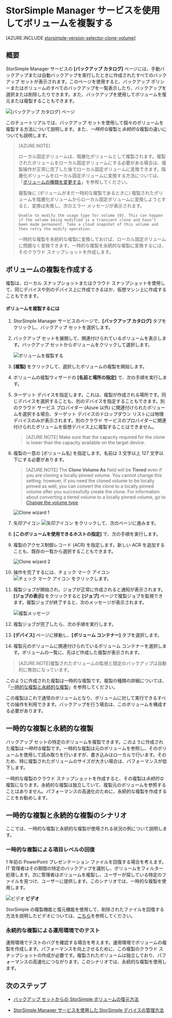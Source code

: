 <properties
   pageTitle="StorSimple ボリュームの複製 | Microsoft Azure"
   description="異なる複製の種類と、それらをどのような場合に使用するかについて説明します。また、バックアップ セットを使用して個々のボリュームを複製する方法についても説明します。"
   services="storsimple"
   documentationCenter="NA"
   authors="alkohli"
   manager="carolz"
   editor="" />
<tags 
   ms.service="storsimple"
   ms.devlang="NA"
   ms.topic="article"
   ms.tgt_pltfrm="NA"
   ms.workload="TBD"
   ms.date="12/14/2015"
   ms.author="alkohli" />

# StorSimple Manager サービスを使用してボリュームを複製する

[AZURE.INCLUDE [storsimple-version-selector-clone-volume](../../includes/storsimple-version-selector-clone-volume.md)]

## 概要

StorSimple Manager サービスの **[バックアップ カタログ]** ページには、手動バックアップまたは自動バックアップを実行したときに作成されたすべてのバックアップ セットが表示されます。このページを使用すると、バックアップ ポリシーまたはボリュームのすべてのバックアップを一覧表示したり、バックアップを選択または削除したりできます。また、バックアップを使用してボリュームを復元または複製することもできます。

![[バックアップ カタログ] ページ](./media/storsimple-clone-volume-u2/backupCatalog.png)

このチュートリアルでは、バックアップ セットを使用して個々のボリュームを複製する方法について説明します。また、*一時的な*複製と*永続的な*複製の違いについても説明します。

>[AZURE.NOTE]
>
>ローカル固定ボリュームは、階層化ボリュームとして複製されます。複製されたボリュームをローカル固定ボリュームにする必要がある場合は、複製操作が正常に完了した後でローカル固定ボリュームに変換できます。階層化ボリュームをローカル固定ボリュームに変換する方法については、「[ボリュームの種類を変更する](storsimple-manage-volumes-u2.md#change-the-volume-type)」を参照してください。
>
>複製後に (ボリュームがまだ一時的な複製であるときに) 複製されたボリュームを階層化ボリュームからローカル固定ボリュームに変換しようとすると、変換は失敗し、次のエラー メッセージが表示されます。
>
>`Unable to modify the usage type for volume {0}. This can happen if the volume being modified is a transient clone and hasn’t been made permanent. Take a cloud snapshot of this volume and then retry the modify operation.`
>
>一時的な複製を永続的な複製に変換しておけば、ローカル固定ボリュームに問題なく変換できます。一時的な複製を永続的な複製に変換するには、そのクラウド スナップショットを作成します。

## ボリュームの複製を作成する

複製は、ローカル スナップショットまたはクラウド スナップショットを使用して、同じデバイスや別のデバイス上に作成できるほか、仮想マシン上に作成することもできます。

#### ボリュームを複製するには

1. StorSimple Manager サービスのページで、**[バックアップ カタログ]** タブをクリックし、バックアップ セットを選択します。

2. バックアップ セットを展開して、関連付けられているボリュームを表示します。バックアップ セットからボリュームをクリックして選択します。

     ![ボリュームを複製する](./media/storsimple-clone-volume-u2/CloneVol.png)

3. **[複製]** をクリックして、選択したボリュームの複製を開始します。

4. ボリュームの複製ウィザードの **[名前と場所の指定]** で、次の手順を実行します。

  1. ターゲット デバイスを指定します。これは、複製が作成される場所です。同じデバイスを選択することも、別のデバイスを指定することもできます。別のクラウド サービス プロバイダー (Azure 以外) に関連付けられたボリュームを選択する場合、ターゲット デバイスのドロップダウン リストには物理デバイスのみが表示されます。別のクラウド サービスのプロバイダーに関連付けられたボリュームを仮想デバイス上に複製することはできません。

        >[AZURE.NOTE] Make sure that the capacity required for the clone is lower than the capacity available on the target device.

  2. 複製の一意の [ボリューム名] を指定します。名前は 3 文字以上 127 文字以下にする必要があります。
    
        >[AZURE.NOTE] The **Clone Volume As** field will be **Tiered** even if you are cloning a locally pinned volume. You cannot change this setting; however, if you need the cloned volume to be locally pinned as well, you can convert the clone to a locally pinned volume after you successfully create the clone. For information about converting a tiered volume to a locally pinned volume, go to [Change the volume type](storsimple-manage-volumes-u2.md#change-the-volume-type).

        ![Clone wizard 1](./media/storsimple-clone-volume-u2/clone1.png) 

  3. 矢印アイコン ![矢印アイコン](./media/storsimple-clone-volume-u2/HCS_ArrowIcon.png) をクリックして、次のページに進みます。

5. **[このボリュームを使用できるホストの指定]** で、次の手順を実行します。

  1. 複製のアクセス制御レコード (ACR) を指定します。新しい ACR を追加することも、既存の一覧から選択することもできます。

        ![Clone wizard 2](./media/storsimple-clone-volume-u2/clone2.png) 

  2. 操作を完了するには、チェック マーク アイコン ![チェック マーク アイコン](./media/storsimple-clone-volume-u2/HCS_CheckIcon.png) をクリックします。

6. 複製ジョブが開始され、ジョブが正常に作成されると通知が表示されます。**[ジョブの表示]** をクリックすると **[ジョブ]** ページで複製ジョブを監視できます。複製ジョブが終了すると、次のメッセージが表示されます。

    ![複製メッセージ](./media/storsimple-clone-volume-u2/CloneMsg.png)

7. 複製ジョブが完了したら、次の手順を実行します。

  1. **[デバイス]** ページに移動し、**[ボリューム コンテナー]** タブを選択します。
  2. 複製元のボリュームに関連付けられているボリューム コンテナーを選択します。ボリュームの一覧に、先ほど作成した複製が表示されます。

>[AZURE.NOTE]複製されたボリュームの監視と既定のバックアップは自動的に無効になっています。

このように作成された複製は一時的な複製です。複製の種類の詳細については、「[一時的な複製と永続的な複製](#transient-vs.-permanent-clones)」を参照してください。

この複製はこれで通常のボリュームとなり、ボリュームに対して実行できるすべての操作を利用できます。バックアップを行う場合は、このボリュームを構成する必要があります。

## 一時的な複製と永続的な複製

バックアップ セットの特定のボリュームを複製できます。このように作成された複製は*一時的な*複製です。一時的な複製は元のボリュームを参照し、そのボリュームを使用して読み取りを行いますが、書き込みはローカルで行います。そのため、特に複製されたボリュームのサイズが大きい場合は、パフォーマンスが低下します。

一時的な複製のクラウド スナップショットを作成すると、その複製は*永続的な*複製になります。永続的な複製は独立していて、複製元のボリュームを参照することはありません。パフォーマンスの高速化のために、永続的な複製を作成することをお勧めします。

## 一時的な複製と永続的な複製のシナリオ

ここでは、一時的な複製と永続的な複製が使用される状況の例について説明します。

### 一時的な複製による項目レベルの回復

1 年前の PowerPoint プレゼンテーション ファイルを回復する場合を考えます。IT 管理者はその期間の特定のバックアップを識別し、ボリュームをフィルター処理します。次に管理者はボリュームを複製し、ユーザーが探している特定のファイルを見つけ、ユーザーに提供します。このシナリオでは、一時的な複製を使用します。
 
![ビデオ](./media/storsimple-clone-volume-u2/Video_icon.png) **ビデオ**

StorSimple の複製機能と復元機能を使用して、削除されたファイルを回復する方法を説明したビデオについては、[こちら](http://azure.microsoft.com/documentation/videos/storsimple-recover-deleted-files-with-storsimple/)を参照してください。

### 永続的な複製による運用環境でのテスト

運用環境でテストのバグを確認する場合を考えます。運用環境でボリュームの複製を作成します。パフォーマンスを向上させるために、この複製のクラウド スナップショットの作成が必要です。複製されたボリュームは独立しており、パフォーマンスの高速化につながります。このシナリオでは、永続的な複製を使用します。

## 次のステップ
- [バックアップ セットからの StorSimple ボリュームの復元方法](storsimple-restore-from-backup-set-u2.md)

- [StorSimple Manager サービスを使用した StorSimple デバイスの管理方法](storsimple-manager-service-administration.md)

 

<!---HONumber=AcomDC_1217_2015-->